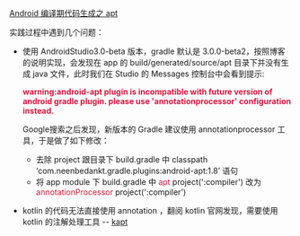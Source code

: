 [Android 编译期代码生成之 apt ](http://alighters.com/blog/2016/05/10/apt-code-generate/)

实践过程中遇到几个问题：
* 使用 AndroidStudio3.0-beta 版本，gradle 默认是 3.0.0-beta2，按照博客的说明实现，会发现在 app 的 build/generated/source/apt 目录下并没有生成 java 文件，此时我们在 Studio 的 Messages 控制台中会看到提示:

    <font color="#dc143c"><b>warning:android-apt plugin is incompatible with future version of android gradle plugin. please use 'annotationprocessor' configuration instead.</b></font>

    Google搜索之后发现，新版本的 Gradle 建议使用 annotationprocessor 工具，于是做了如下修改：
    - 去除 project 跟目录下 build.gradle 中 classpath ‘com.neenbedankt.gradle.plugins:android-apt:1.8’ 语句
    - 将 app module 下 build.gradle 中 <font color="#dc143c">apt</font> project(':compiler')  改为 <font color="#dc143c">annotationProcessor</font> project(':compiler')

* kotlin 的代码无法直接使用 annotation ，翻阅 kotlin 官网发现，需要使用 kotlin 的注解处理工具 -- [kapt](https://www.kotlincn.net/docs/reference/kapt.html)
